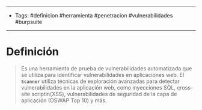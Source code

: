 -------------
- Tags: #definicion #herramienta #penetracion #vulnerabilidades #burpsuite
----------------------------
# Definición

> Es una herramienta de prueba de vulnerabilidades automatizada que se utiliza para identificar vulnerabilidades en aplicaciones web. El **`Scanner`** utiliza técnicas de exploración avanzadas para detectar vulnerabilidades en la aplicación web, como inyecciones SQL, cross-site scriptin(XSS), vulnerabilidades de seguridad de la capa de aplicación (OSWAP Top 10) y más.
